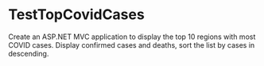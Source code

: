# TestTopCovidCases
 Create an ASP.NET MVC application to display the top 10 regions with most COVID cases. Display
confirmed cases and deaths, sort the list by cases in descending.
